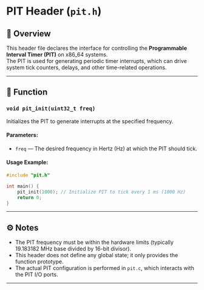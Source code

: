 # PIT Header (`pit.h`)

## 📄 Overview

This header file declares the interface for controlling the **Programmable Interval Timer (PIT)** on x86_64 systems.  
The PIT is used for generating periodic timer interrupts, which can drive system tick counters, delays, and other time-related operations.

---

## 🧩 Function

### `void pit_init(uint32_t freq)`

Initializes the PIT to generate interrupts at the specified frequency.

#### Parameters:

- `freq` — The desired frequency in Hertz (Hz) at which the PIT should tick.

#### Usage Example:

```c
#include "pit.h"

int main() {
    pit_init(1000); // Initialize PIT to tick every 1 ms (1000 Hz)
    return 0;
}
```
---
## ⚙️ Notes

- The PIT frequency must be within the hardware limits (typically 19.183182 MHz base divided by 16-bit divisor).
- This header does not define any global state; it only provides the function prototype.
- The actual PIT configuration is performed in `pit.c`, which interacts with the PIT I/O ports.
---
